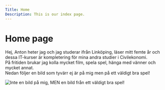```yaml
---
Title: Home
Description: This is our index page.
---
```


Home page
==========================

Hej, Anton heter jag och jag studerar ifrån Linköping, läser mitt femte år och dessa IT-kurser är kompletering för mina andra studier i Civilekonomi.  
På fritiden brukar jag kolla mycket film, spela spel, hänga med vänner och mycket annat.  
Nedan följer en bild som tyvärr ej är på mig men på ett väldigt bra spel!

![Inte en bild på mig, MEN en bild från ett väldigt bra spel!](image/me.png)